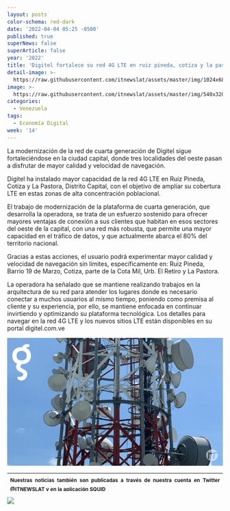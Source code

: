 ```yaml
---
layout: posts
color-schema: red-dark
date: '2022-04-04 05:25 -0500'
published: true
superNews: false
superArticle: false
year: '2022'
title: 'Digitel fortalece su red 4G LTE en ruiz pineda, cotiza y la pastora'
detail-image: >-
  https://raw.githubusercontent.com/itnewslat/assets/master/img/1024x680/antenas-digitel-g.jpg
image: >-
  https://raw.githubusercontent.com/itnewslat/assets/master/img/540x320/antenas-digitel-p.jpg
categories:
  - Venezuela
tags:
  - Economía Digital
week: '14'
---
```

La modernización de la red de cuarta generación de Digitel sigue fortaleciéndose en la ciudad capital, donde tres localidades del oeste pasan a disfrutar de mayor calidad y velocidad de navegación. 

Digitel ha instalado mayor capacidad de la red 4G LTE en Ruiz Pineda, Cotiza y La Pastora, Distrito Capital, con el objetivo de ampliar su cobertura LTE en estas zonas de alta concentración poblacional. 

El trabajo de modernización de la plataforma de cuarta generación, que desarrolla la operadora, se trata de un esfuerzo sostenido para ofrecer mayores ventajas de conexión a sus clientes que habitan en esos sectores del oeste de la capital, con una red más robusta, que permite una mayor capacidad en el tráfico de datos, y que actualmente abarca el 80% del territorio nacional.

Gracias a estas acciones, el usuario podrá experimentar mayor calidad y velocidad de navegación sin límites, específicamente en: Ruiz Pineda, Barrio 19 de Marzo, Cotiza, parte de la Cota Mil, Urb. El Retiro y La Pastora. 

La operadora ha señalado que se mantiene realizando trabajos en la arquitectura de su red para atender los lugares donde es necesario conectar a muchos usuarios al mismo tiempo, poniendo como premisa al cliente y su experiencia, por ello, se mantiene enfocada en continuar invirtiendo y optimizando su plataforma tecnológica. Los detalles para navegar en la red 4G LTE y los nuevos sitios LTE están disponibles en su portal digitel.com.ve

![](https://raw.githubusercontent.com/itnewslat/assets/master/img/540x320/antenas-digitel-p.jpg)

<table style="height: 42px;" width="569">
<tbody>
<tr>
<td style="text-align: justify;"><sub><strong>Nuestras noticias también son publicadas a través de nuestra cuenta en Twitter <a href="https://twitter.com/itnewslat?lang=es">@ITNEWSLAT</a> y en la aplicación <a href="https://squidapp.co/en/">SQUID</a></strong></sub></td>
</tr>
</tbody>
</table>

<img src="https://tracker.metricool.com/c3po.jpg?hash=56f88a41e39ab42c063cc51676587a04"/>